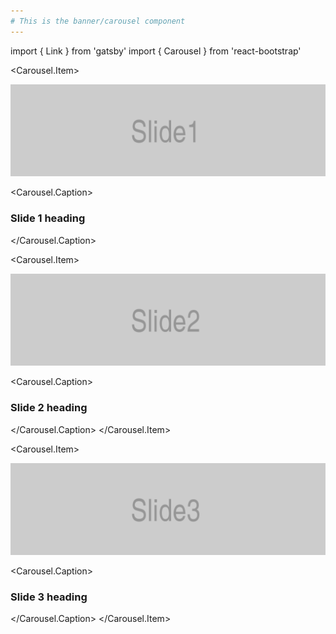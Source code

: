```yaml
---
# This is the banner/carousel component
---
```


import { Link } from 'gatsby'
import { Carousel } from 'react-bootstrap'

<Carousel>

<Carousel.Item><Link to="/page-2/">

![Slide 1](../images/slide1.png)

<Carousel.Caption>

### Slide 1 heading

</Carousel.Caption>
</Link></Carousel.Item>

<Carousel.Item>

![Slide 2](../images/slide2.png)

<Carousel.Caption>

### Slide 2 heading

</Carousel.Caption>
</Carousel.Item>

<Carousel.Item>

![Slide 3](../images/slide3.png)

<Carousel.Caption>

### Slide 3 heading

</Carousel.Caption>
</Carousel.Item>

</Carousel>

